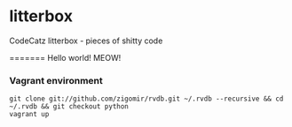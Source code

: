 litterbox
=========

CodeCatz litterbox - pieces of shitty code

=======
Hello world!
MEOW!



### Vagrant environment

    git clone git://github.com/zigomir/rvdb.git ~/.rvdb --recursive && cd ~/.rvdb && git checkout python
    vagrant up